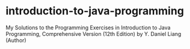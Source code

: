# introduction-to-java-programming
My Solutions to the Programming Exercises in Introduction to Java Programming, Comprehensive Version (12th Edition) by Y. Daniel Liang (Author)
